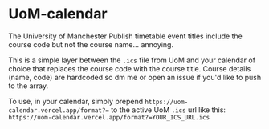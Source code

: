 # UoM-calendar

The University of Manchester Publish timetable event titles include the course code but not the course name... annoying.

This is a simple layer between the `.ics` file from UoM and your calendar of choice that replaces the course code with the course title. Course details (name, code) are hardcoded so dm me or open an issue if you'd like to push to the array.

To use, in your calendar, simply prepend `https://uom-calendar.vercel.app/format?=` to the active UoM `.ics` url like this: `https://uom-calendar.vercel.app/format?=YOUR_ICS_URL.ics`
